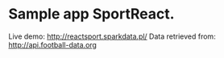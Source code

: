 # Sample app SportReact.
Live demo: http://reactsport.sparkdata.pl/
Data retrieved from: http://api.football-data.org
